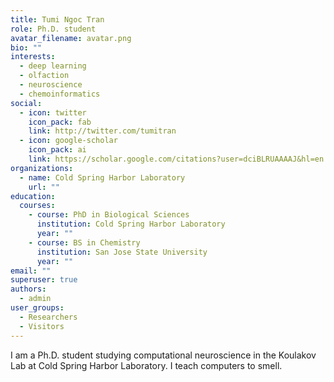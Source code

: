 ```yaml
---
title: Tumi Ngoc Tran
role: Ph.D. student
avatar_filename: avatar.png
bio: ""
interests:
  - deep learning
  - olfaction
  - neuroscience
  - chemoinformatics
social:
  - icon: twitter
    icon_pack: fab
    link: http://twitter.com/tumitran
  - icon: google-scholar
    icon_pack: ai
    link: https://scholar.google.com/citations?user=dciBLRUAAAAJ&hl=en
organizations:
  - name: Cold Spring Harbor Laboratory
    url: ""
education:
  courses:
    - course: PhD in Biological Sciences
      institution: Cold Spring Harbor Laboratory
      year: ""
    - course: BS in Chemistry
      institution: San Jose State University
      year: ""
email: ""
superuser: true
authors:
  - admin
user_groups:
  - Researchers
  - Visitors
---
```

I am a Ph.D. student studying computational neuroscience in the Koulakov Lab at Cold Spring Harbor Laboratory. I teach computers to smell.